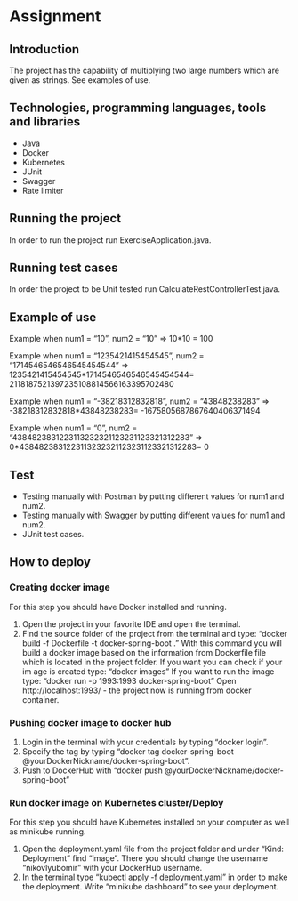 # Assignment

## Introduction
The project has the capability of multiplying two large numbers which are given as strings. See examples of use.

## Technologies, programming languages, tools and libraries

- Java
- Docker
- Kubernetes
- JUnit
- Swagger
- Rate limiter

## Running the project
In order to run the project run ExerciseApplication.java.

## Running test cases
In order the project to be Unit tested run CalculateRestControllerTest.java.

## Example of use
Example when num1 = “10”, num2 = “10” => 10*10 = 100

Example when num1 = “1235421415454545”, num2 = “1714546546546545454544” => 
1235421415454545*1714546546546545454544= 2118187521397235108814566163395702480 

Example when num1 = “-38218312832818”, num2 = “43848238283” =>
 -38218312832818*43848238283= -1675805687867640406371494

Example when num1 = “0”, num2 = “4384823831223113232321123231123321312283” =>
 0*4384823831223113232321123231123321312283= 0

## Test

- Testing manually with Postman by putting different values for num1 and num2.
- Testing manually with Swagger by putting different values for num1 and num2.
- JUnit test cases.

## How to deploy
 
### Creating docker image
For this step you should have Docker installed and running.

1) Open the project in your favorite IDE and open the terminal. 
2) Find the source folder of the project from the terminal and type: 
“docker build -f Dockerfile -t  docker-spring-boot .”
With this command you will build a docker image based on the information from Dockerfile file which is located in the project folder. 
If you want you can check if your im	age is created type:
 “docker images”
If you want to run the image type: 
“docker run -p 1993:1993 docker-spring-boot”
Open http://localhost:1993/ - the project now is running from docker container.
### Pushing docker image to docker hub
1) Login in the terminal with your credentials by typing “docker login”.
2) Specify the tag by typing “docker tag docker-spring-boot @yourDockerNickname/docker-spring-boot”.
3) Push to DockerHub with “docker push @yourDockerNickname/docker-spring-boot” 

###	Run docker image on Kubernetes cluster/Deploy
For this step you should have Kubernetes installed on your computer as well as minikube running. 

1) Open the deployment.yaml file from the project folder and under “Kind: Deployment” find “image”. There you should change the username “nikovlyubomir” with your DockerHub username. 
2) In the terminal type “kubectl apply -f deployment.yaml” in order to make the deployment. Write “minikube dashboard” to see your deployment.
